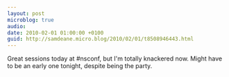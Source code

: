 ```yaml
---
layout: post
microblog: true
audio: 
date: 2010-02-01 01:00:00 +0100
guid: http://samdeane.micro.blog/2010/02/01/t8508946443.html
---
```

Great sessions today at #nsconf, but I'm totally knackered now. Might have to be an early one tonight, despite being the party.
